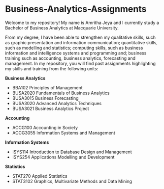 # Business-Analytics-Assignments
Welcome to my repository! My name is Amritha Jeya and I currently study a Bachelor of Business Analytics at Macquarie University. 

From my degree, I have been able to strengthen my qualitative skills, such as graphic presentation and information communication; quantitative skills, such as modelling and statistics; computing skills, such as business information and intelligence systems and programming and; business training such as accounting, business analytics, forecasting and management. In my repository, you will find past assignments highlighting my skills and training from the following units:

**Business Analytics** 
- BBA102 Principles of Management
- BUSA2020 Fundamentals of Business Analytics
- BUSA3015 Business Forecasting
- BUSA3020 Advanced Analytics Techniques
- BUSA3021 Business Analytics Project 

**Accounting**
- ACCG100 Accounting in Society 
- ACCG3055 Information Systems and Management

**Information Systems**
- ISYS114 Introduction to Database Design and Management 
- ISYS254 Applications Modelling and Development 

**Statistics**
- STAT270 Applied Statistics
- STAT3102 Graphics, Multivariate Methods and Data Mining
